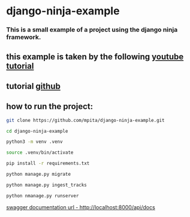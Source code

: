 # django-ninja-example

### This is a small example of a project using the django ninja framework.

## this example is taken by the following [youtube tutorial](https://www.youtube.com/playlist?list=PL-2EBeDYMIbS7bXwkMOS_ajeTdNRnhApX)

## tutorial [github](https://github.com/bugbytes-io/django-ninja-v1)

## how to run the project:

```sh
git clone https://github.com/mpita/django-ninja-example.git
```
```sh
cd django-ninja-example
```
```sh
python3 -m venv .venv
```
```sh
source .venv/bin/activate
```
```sh
pip install -r requirements.txt
```
```sh
python manage.py migrate
```
```sh
python manage.py ingest_tracks
```
```sh
python nmanage.py runserver
```

[swagger documentation url - http://localhost:8000/api/docs](http://localhost:8000/api/docs)
